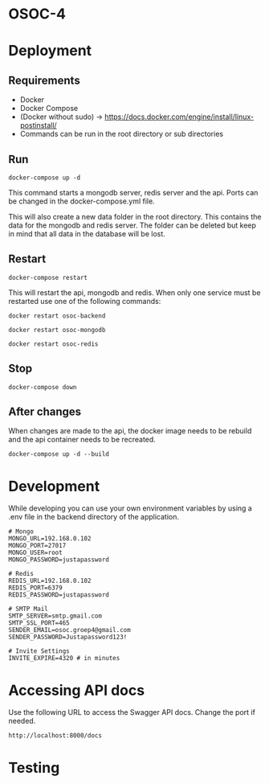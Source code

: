 # OSOC-4

# Deployment

## Requirements

- Docker
- Docker Compose
- (Docker without sudo) -> https://docs.docker.com/engine/install/linux-postinstall/
- Commands can be run in the root directory or sub directories

## Run

`docker-compose up -d`

This command starts a mongodb server, redis server and the api. Ports can be changed in the docker-compose.yml file.

This will also create a new data folder in the root directory. This contains the data for the mongodb and redis server. The folder can be deleted but keep in mind that all data in the database will be lost.

## Restart

`docker-compose restart`

This will restart the api, mongodb and redis.
When only one service must be restarted use one of the following commands:

`docker restart osoc-backend`

`docker restart osoc-mongodb`

`docker restart osoc-redis`

## Stop

`docker-compose down`

## After changes

When changes are made to the api, the docker image needs to be rebuild and the api container needs to be recreated.

`docker-compose up -d --build`

# Development

While developing you can use your own environment variables by using a .env file in the backend directory of the application.

```
# Mongo
MONGO_URL=192.168.0.102
MONGO_PORT=27017
MONGO_USER=root
MONGO_PASSWORD=justapassword

# Redis
REDIS_URL=192.168.0.102
REDIS_PORT=6379
REDIS_PASSWORD=justapassword

# SMTP Mail
SMTP_SERVER=smtp.gmail.com
SMTP_SSL_PORT=465
SENDER_EMAIL=osoc.groep4@gmail.com
SENDER_PASSWORD=Justapassword123!

# Invite Settings
INVITE_EXPIRE=4320 # in minutes
```

# Accessing API docs

Use the following URL to access the Swagger API docs. Change the port if needed.

`http://localhost:8000/docs`
 
# Testing
